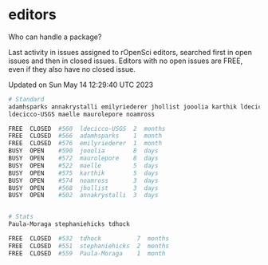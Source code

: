 # editors

Who can handle a package?

Last activity in issues assigned to rOpenSci editors, searched first in open
issues and then in closed issues. Editors with no open issues are FREE, even if
they also have no closed issue.


Updated on Sun May 14 12:29:40 UTC 2023

```bash
# Standard
adamhsparks annakrystalli emilyriederer jhollist jooolia karthik ldecicco
ldecicco-USGS maelle maurolepore noamross

FREE  CLOSED  #560  ldecicco-USGS  2  months
FREE  CLOSED  #566  adamhsparks    1  month
FREE  CLOSED  #576  emilyriederer  1  month
BUSY  OPEN    #590  jooolia        8  days
BUSY  OPEN    #572  maurolepore    8  days
BUSY  OPEN    #522  maelle         5  days
BUSY  OPEN    #575  karthik        5  days
BUSY  OPEN    #574  noamross       3  days
BUSY  OPEN    #568  jhollist       3  days
BUSY  OPEN    #502  annakrystalli  3  days


# Stats
Paula-Moraga stephaniehicks tdhock

FREE  CLOSED  #532  tdhock          7  months
FREE  CLOSED  #551  stephaniehicks  2  months
FREE  CLOSED  #559  Paula-Moraga    1  month
```
